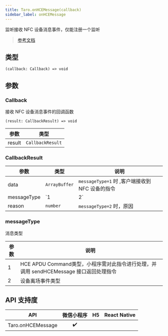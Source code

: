 ```yaml
---
title: Taro.onHCEMessage(callback)
sidebar_label: onHCEMessage
---
```


监听接收 NFC 设备消息事件，仅能注册一个监听

> [参考文档](https://developers.weixin.qq.com/miniprogram/dev/api/device/nfc/wx.onHCEMessage.html)

## 类型

```tsx
(callback: Callback) => void
```

## 参数

### Callback

接收 NFC 设备消息事件的回调函数

```tsx
(result: CallbackResult) => void
```

| 参数 | 类型 |
| --- | --- |
| result | `CallbackResult` |

### CallbackResult

| 参数 | 类型 | 说明 |
| --- | --- | --- |
| data | `ArrayBuffer` | `messageType=1` 时 ,客户端接收到 NFC 设备的指令 |
| messageType | `1 | 2` | 消息类型 |
| reason | `number` | `messageType=2` 时，原因 |

### messageType

消息类型

| 参数 | 说明 |
| --- | --- |
| 1 | HCE APDU Command类型，小程序需对此指令进行处理，并调用 sendHCEMessage 接口返回处理指令 |
| 2 | 设备离场事件类型 |

## API 支持度

| API | 微信小程序 | H5 | React Native |
| :---: | :---: | :---: | :---: |
| Taro.onHCEMessage | ✔️ |  |  |
